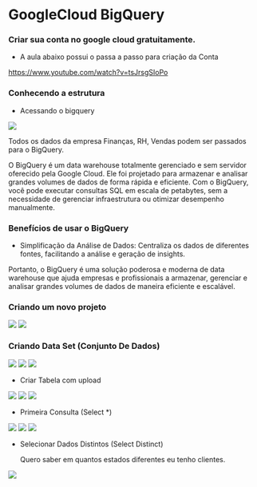# GoogleCloud BigQuery

### Criar sua conta no google cloud gratuitamente.
- A aula abaixo possui o passa a passo para criação da Conta

https://www.youtube.com/watch?v=tsJrsgSIoPo

### Conhecendo a estrutura

- Acessando o bigquery

<img src="https://github.com/JosiTubaroski/GoogleCloud_BigQuer/blob/main/img/01_Acesso_Big_Query.jpg">

Todos os dados da empresa Finanças, RH, Vendas podem ser passados para o BigQuery.

 O BigQuery é um data warehouse totalmente gerenciado e sem servidor oferecido pela Google Cloud. Ele foi projetado para armazenar e analisar grandes volumes de dados de forma rápida e eficiente. Com o BigQuery, você pode executar consultas SQL em escala de petabytes, sem a necessidade de gerenciar infraestrutura ou otimizar desempenho manualmente.

 ### Benefícios de usar o BigQuery

 - Simplificação da Análise de Dados: Centraliza os dados de diferentes fontes, facilitando a análise e geração de insights.

 Portanto, o BigQuery é uma solução poderosa e moderna de data warehouse que ajuda empresas e profissionais a armazenar, gerenciar e analisar grandes volumes de dados de maneira eficiente e escalável.

### Criando um novo projeto

<img src="https://github.com/JosiTubaroski/GoogleCloud_BigQuer/blob/main/img/02_Novo_Projeto.jpg">

<img src="https://github.com/JosiTubaroski/GoogleCloud_BigQuer/blob/main/img/Criando_Projeto.png">

### Criando Data Set (Conjunto De Dados)

<img src="https://github.com/JosiTubaroski/GoogleCloud_BigQuer/blob/main/img/03_Criar_Conjunto_Dados.jpg">

<img src="https://github.com/JosiTubaroski/GoogleCloud_BigQuer/blob/main/img/04_Conjunto_Dados_2.png">

<img src="https://github.com/JosiTubaroski/GoogleCloud_BigQuer/blob/main/img/05_Vendas.png">

- Criar Tabela com upload

<img src="https://github.com/JosiTubaroski/GoogleCloud_BigQuer/blob/main/img/06_CriarTabela.jpg">

<img src="https://github.com/JosiTubaroski/GoogleCloud_BigQuer/blob/main/img/07_Criacao_Tabela_Upload.jpg">

<img src="https://github.com/JosiTubaroski/GoogleCloud_BigQuer/blob/main/img/08_Selecionar_Arquivo_Criacao.jpg">

- Primeira Consulta (Select *)

<img src="https://github.com/JosiTubaroski/GoogleCloud_BigQuer/blob/main/img/09_Primeiro_Select.jpg">

<img src="https://github.com/JosiTubaroski/GoogleCloud_BigQuer/blob/main/img/10_Consulta.png">

<img src="https://github.com/JosiTubaroski/GoogleCloud_BigQuer/blob/main/img/11_Primeira_Exec_Consulta.png">

- Selecionar Dados Distintos (Select Distinct)

  Quero saber em quantos estados diferentes eu tenho clientes.

<img src="https://github.com/JosiTubaroski/GoogleCloud_BigQuer/blob/main/img/12_Select_Distinct.png">
  





















